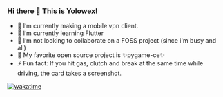 ### Hi there 👋 This is Yolowex!

- 🔭 I’m currently making a mobile vpn client.
- 🌱 I’m currently learning Flutter
- 👯 I’m not looking to collaborate on a FOSS project (since i'm busy and all)
- 🌳 My favorite open source project is ✨pygame-ce✨
- ⚡ Fun fact: If you hit gas, clutch and break at the same time while driving, the card takes a screenshot.
  
<a>[![wakatime](https://wakatime.com/badge/user/eb31e4ca-2bdc-4403-8de7-6d29488d75cd.svg)](https://wakatime.com/@eb31e4ca-2bdc-4403-8de7-6d29488d75cd)</a>





